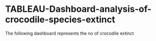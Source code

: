 # TABLEAU-Dashboard-analysis-of-crocodile-species-extinct
The following dashboard represents the no of crocodile extinct 
